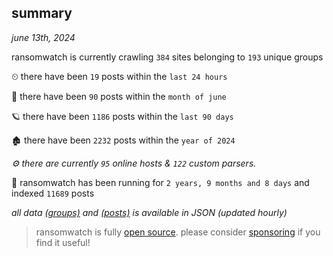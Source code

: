 
## summary
_june 13th, 2024_

ransomwatch is currently crawling `384` sites belonging to `193` unique groups

⏲ there have been `19` posts within the `last 24 hours`

🦈 there have been `90` posts within the `month of june`

🪐 there have been `1186` posts within the `last 90 days`

🏚 there have been `2232` posts within the `year of 2024`

_⚙️ there are currently `95` online hosts & `122` custom parsers._

🦕 ransomwatch has been running for `2 years, 9 months and 8 days` and indexed `11689` posts

_all data  [(groups)](http://ransomwhat.telemetry.ltd/groups) and [(posts)](http://ransomwhat.telemetry.ltd/posts) is available in JSON (updated hourly)_

> ransomwatch is fully [open source](https://github.com/joshhighet/ransomwatch#ransomwatch--). please consider [sponsoring](https://github.com/sponsors/joshhighet) if you find it useful!
